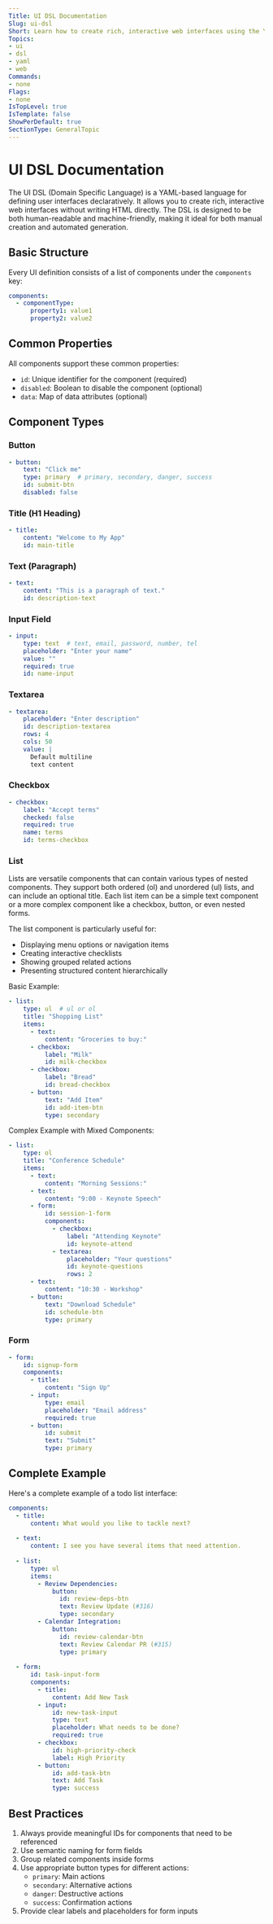 ```yaml
---
Title: UI DSL Documentation
Slug: ui-dsl
Short: Learn how to create rich, interactive web interfaces using the YAML-based UI DSL
Topics:
- ui
- dsl
- yaml
- web
Commands:
- none
Flags:
- none
IsTopLevel: true
IsTemplate: false
ShowPerDefault: true
SectionType: GeneralTopic
---
```


# UI DSL Documentation

The UI DSL (Domain Specific Language) is a YAML-based language for defining user interfaces declaratively. It allows you to create rich, interactive web interfaces without writing HTML directly. The DSL is designed to be both human-readable and machine-friendly, making it ideal for both manual creation and automated generation.

## Basic Structure

Every UI definition consists of a list of components under the `components` key:

```yaml
components:
  - componentType:
      property1: value1
      property2: value2
```

## Common Properties

All components support these common properties:

- `id`: Unique identifier for the component (required)
- `disabled`: Boolean to disable the component (optional)
- `data`: Map of data attributes (optional)

## Component Types

### Button
```yaml
- button:
    text: "Click me"
    type: primary  # primary, secondary, danger, success
    id: submit-btn
    disabled: false
```

### Title (H1 Heading)
```yaml
- title:
    content: "Welcome to My App"
    id: main-title
```

### Text (Paragraph)
```yaml
- text:
    content: "This is a paragraph of text."
    id: description-text
```

### Input Field
```yaml
- input:
    type: text  # text, email, password, number, tel
    placeholder: "Enter your name"
    value: ""
    required: true
    id: name-input
```

### Textarea
```yaml
- textarea:
    placeholder: "Enter description"
    id: description-textarea
    rows: 4
    cols: 50
    value: |
      Default multiline
      text content
```

### Checkbox
```yaml
- checkbox:
    label: "Accept terms"
    checked: false
    required: true
    name: terms
    id: terms-checkbox
```

### List

Lists are versatile components that can contain various types of nested components. They support both ordered (ol) and unordered (ul) lists, and can include an optional title. Each list item can be a simple text component or a more complex component like a checkbox, button, or even nested forms.

The list component is particularly useful for:
- Displaying menu options or navigation items
- Creating interactive checklists
- Showing grouped related actions
- Presenting structured content hierarchically

Basic Example:
```yaml
- list:
    type: ul  # ul or ol
    title: "Shopping List"
    items:
      - text:
          content: "Groceries to buy:"
      - checkbox:
          label: "Milk"
          id: milk-checkbox
      - checkbox:
          label: "Bread"
          id: bread-checkbox
      - button:
          text: "Add Item"
          id: add-item-btn
          type: secondary
```

Complex Example with Mixed Components:
```yaml
- list:
    type: ol
    title: "Conference Schedule"
    items:
      - text:
          content: "Morning Sessions:"
      - text:
          content: "9:00 - Keynote Speech"
      - form:
          id: session-1-form
          components:
            - checkbox:
                label: "Attending Keynote"
                id: keynote-attend
            - textarea:
                placeholder: "Your questions"
                id: keynote-questions
                rows: 2
      - text:
          content: "10:30 - Workshop"
      - button:
          text: "Download Schedule"
          id: schedule-btn
          type: primary
```

### Form
```yaml
- form:
    id: signup-form
    components:
      - title:
          content: "Sign Up"
      - input:
          type: email
          placeholder: "Email address"
          required: true
      - button:
          id: submit
          text: "Submit"
          type: primary
```

## Complete Example

Here's a complete example of a todo list interface:

```yaml
components:
  - title:
      content: What would you like to tackle next?
  
  - text:
      content: I see you have several items that need attention.
  
  - list:
      type: ul
      items:
        - Review Dependencies:
            button:
              id: review-deps-btn
              text: Review Update (#316)
              type: secondary
        - Calendar Integration:
            button:
              id: review-calendar-btn
              text: Review Calendar PR (#315)
              type: primary
  
  - form:
      id: task-input-form
      components:
        - title:
            content: Add New Task
        - input:
            id: new-task-input
            type: text
            placeholder: What needs to be done?
            required: true
        - checkbox:
            id: high-priority-check
            label: High Priority
        - button:
            id: add-task-btn
            text: Add Task
            type: success
```

## Best Practices

1. Always provide meaningful IDs for components that need to be referenced
2. Use semantic naming for form fields
3. Group related components inside forms
4. Use appropriate button types for different actions:
   - `primary`: Main actions
   - `secondary`: Alternative actions
   - `danger`: Destructive actions
   - `success`: Confirmation actions
5. Provide clear labels and placeholders for form inputs
